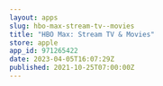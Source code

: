 ```yaml
---
layout: apps
slug: hbo-max-stream-tv--movies
title: "HBO Max: Stream TV & Movies"
store: apple
app_id: 971265422
date: 2023-04-05T16:07:29Z
published: 2021-10-25T07:00:00Z
---
```


